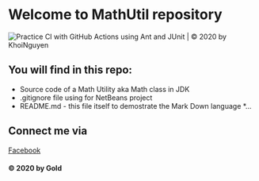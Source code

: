# Welcome to MathUtil repository 
![Practice CI with GitHub Actions using Ant and JUnit | © 2020 by KhoiNguyen](https://github.com/GoldNguyen99/math-util/workflows/Practice%20CI%20with%20GitHub%20Actions%20using%20Ant%20and%20JUnit%20%7C%20%C2%A9%202020%20by%20KhoiNguyen/badge.svg)
## You will find in this repo: 
* Source code of a Math Utility aka Math class in JDK 
* .gitignore file using for NetBeans project 
* README.md - this file itself to demostrate the Mark Down language
*...
## Connect me via 
[Facebook](https://facebook.com/gold)

#### © 2020 by Gold
